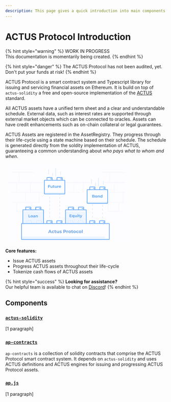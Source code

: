 ```yaml
---
description: This page gives a quick introduction into main components of ACTUS Protocol
---
```


# ACTUS Protocol Introduction

{% hint style="warning" %}
WORK IN PROGRESS  
This documentation is momentarily being created.
{% endhint %}

{% hint style="danger" %}
The ACTUS Protocol has not been audited, yet. Don't put your funds at risk!
{% endhint %}

ACTUS Protocol is a smart contract system and Typescript library for issuing and servicing financial assets on Ethereum. It is build on top of `actus-solidity` a free and open-source implementation of the [ACTUS](https://www.actusfrf.org/) standard. 

All ACTUS assets have a unified term sheet and a clear and understandable schedule. External data, such as interest rates are supported through external market objects which can be connected to oracles. Assets can have credit enhancements such as on-chain collateral or legal guarantees.

ACTUS Assets are registered in the AssetRegistry. They progress through their life-cycle using a state machine based on their schedule. The schedule is generated directly from the soldity implementation of ACTUS, guaranteeing a common understanding about _who pays what to whom and when_.

![ACTUS Protocol](.gitbook/assets/image%20%281%29.png)

**Core features:**

* Issue ACTUS assets
* Progress ACTUS assets throughout their life-cycle
* Tokenize cash flows of ACTUS assets

{% hint style="success" %}
**Looking for assistance?**   
Our helpful team is available to chat on [Discord](https://discord.gg/WdAhDYq)!
{% endhint %}

## Components

### [`actus-solidity`](https://github.com/atpar/actus-solidity)

\[1 paragraph\]

### [`ap-contracts`](https://github.com/atpar/ap-monorepo/tree/MS1/packages/ap-contracts)

`ap-contracts` is a collection of solidity contracts that comprise the ACTUS Protocol smart contract system. It depends on `actus-solidity` and uses ACTUS definitions and ACTUS engines for issuing and progressing ACTUS Protocol assets.

### [`ap.js`](https://github.com/atpar/ap-monorepo/tree/MS1/packages/ap.js)

\[1 paragraph\]

